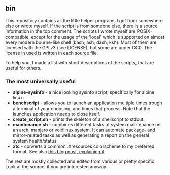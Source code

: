 ## bin
This repository contains all the little helper programs I got from somewhere else or wrote myself. If the script is from someone else, there is a source information in the top comment. The scripts I wrote myself are POSIX-compatible, except for the usage of the 'local' which is supported on almost every modern bourne-like shell (bash, ash, dash, ksh). Most of them are licensed with the GPLv3 (see LICENSE), but some are under CC0. The license in used is written in each source file.

To help you, I made a list with short descriptions of the scripts, that are useful for others.
### The most universally useful
- **alpine-sysinfo** - a nice looking sysinfo script, specifically for alpine linux.
- **benchscript** - allows you to launch an application multiple times trough a terminal of your choosing, and times that process. Note that the launches application needs to close itself.
- **create_script.sh** - prints the skeleton of a shellscript to stdout.
- **maintenance.sh** - combines different tasks of system maintenance on an arch, manjaro or voidlinux system. It can automate package- and mirror-related tasks as well as generating a report on the general system health/status.
- **xtc** - converts a common .Xresources colorscheme to my preferred format. See also [this blog post, explaining it](https://asyncial.github.io/blog/organize-your-.xresources/)

The rest are mostly collected and edited from various or pretty specific. Look at the source, if you are interested anyway.
